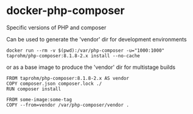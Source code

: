 # docker-php-composer
Specific versions of PHP and composer

Can be used to generate the 'vendor' dir for development environments

```
docker run --rm -v $(pwd):/var/php-composer -u="1000:1000" taprohm/php-composer:8.1.8-2.x install --no-cache
```

or as a base image to produce the 'vendor' dir for multistage builds

```
FROM taprohm/php-composer:8.1.8-2.x AS vendor
COPY composer.json composer.lock ./
RUN composer install

FROM some-image:some-tag
COPY --from=vendor /var/php-composer/vendor .
```
